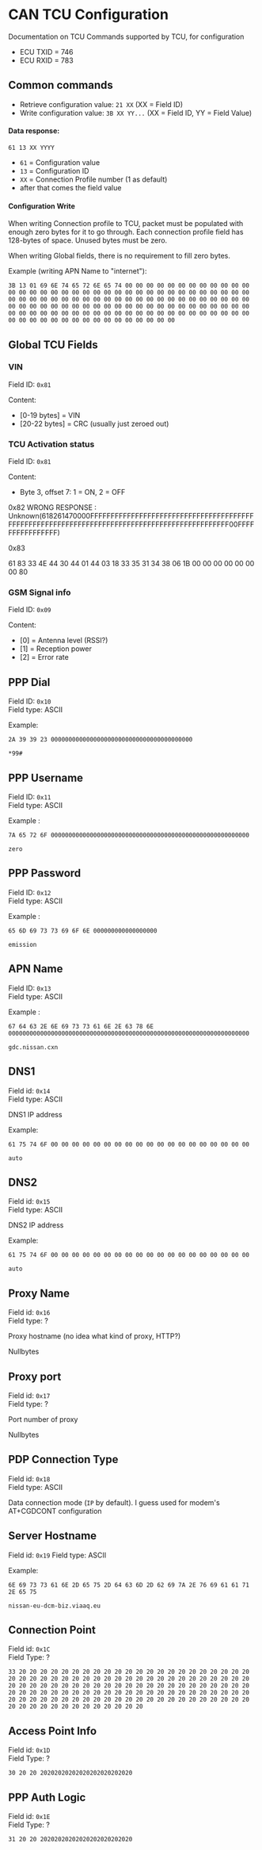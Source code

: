# CAN TCU Configuration
Documentation on TCU Commands supported by TCU, for configuration

- ECU TXID = 746
- ECU RXID = 783

## Common commands
- Retrieve configuration value: `21 XX` (XX = Field ID)
- Write configuration value: `3B XX YY...` (XX = Field ID, YY = Field Value)

#### Data response:
`61 13 XX YYYY`
- `61` = Configuration value
- `13` = Configuration ID
- `XX` = Connection Profile number (1 as default)
- after that comes the field value

#### Configuration Write
When writing Connection profile to TCU, packet must be populated with enough zero bytes for it to go through.
Each connection profile field has 128-bytes of space. Unused bytes must be zero.

When writing Global fields, there is no requirement to fill zero bytes.

Example (writing APN Name to "internet"): 
```hex
3B 13 01 69 6E 74 65 72 6E 65 74 00 00 00 00 00 00 00 00 00 00 00 00 00 00 00 00 00 00 00 00 00 00 00 00 00 00 00 00 00 00 00 00 00 00 00 00 00 00 00 00 00 00 00 00 00 00 00 00 00 00 00 00 00 00 00 00 00 00 00 00 00 00 00 00 00 00 00 00 00 00 00 00 00 00 00 00 00 00 00 00 00 00 00 00 00 00 00 00 00 00 00 00 00 00 00 00 00 00 00 00 00 00 00 00 00 00 00 00 00 00 00 00 00 00 00 00 00 00 00 00
```

## Global TCU Fields

### VIN
Field ID: `0x81`

Content:
- [0-19 bytes] = VIN
- [20-22 bytes] = CRC (usually just zeroed out)

### TCU Activation status
Field ID: `0x81`

Content:
- Byte 3, offset 7: 1 = ON, 2 = OFF

0x82
WRONG RESPONSE : Unknown(618261470000FFFFFFFFFFFFFFFFFFFFFFFFFFFFFFFFFFFFFFFFFFFFFFFFFFFFFFFFFFFFFFFFFFFFFFFFFFFFFFFFFFFFFFFFFFFFFF00FFFFFFFFFFFFFFFF)

0x83

61 83 33 4E 44 30 44 01 44 03 18 33 35 31 34 38 06 1B 00 00 00 00 00 00 00 80 

### GSM Signal info
Field ID: `0x09`

Content:
- [0] = Antenna level (RSSI?)
- [1] = Reception power
- [2] = Error rate

## PPP Dial

Field ID: `0x10`  
Field type: ASCII

Example:
```hex
2A 39 39 23 0000000000000000000000000000000000000000
```
```text
*99#
```

## PPP Username
Field ID: `0x11`  
Field type: ASCII

Example :
```hex
7A 65 72 6F 00000000000000000000000000000000000000000000000000000000
```
```text
zero
```

## PPP Password
Field ID: `0x12`  
Field type: ASCII

Example :
```hex
65 6D 69 73 73 69 6F 6E 000000000000000000
```
```text
emission
```

## APN Name
Field ID: `0x13`  
Field type: ASCII

Example :

```hex
67 64 63 2E 6E 69 73 73 61 6E 2E 63 78 6E 00000000000000000000000000000000000000000000000000000000000000000000
```
```text
gdc.nissan.cxn
```

## DNS1
Field id: `0x14`  
Field type: ASCII

DNS1 IP address

Example:
```hex
61 75 74 6F 00 00 00 00 00 00 00 00 00 00 00 00 00 00 00 00 00 00 00
```
```text
auto
```


## DNS2
Field id: `0x15`  
Field type: ASCII

DNS2 IP address

Example:
```hex
61 75 74 6F 00 00 00 00 00 00 00 00 00 00 00 00 00 00 00 00 00 00 00
```
```text
auto
```



## Proxy Name
Field id: `0x16`  
Field type: ?

Proxy hostname (no idea what kind of proxy, HTTP?)

Nullbytes


## Proxy port
Field id: `0x17`  
Field type: ?

Port number of proxy

Nullbytes


## PDP Connection Type
Field id: `0x18`  
Field type: ASCII

Data connection mode (`IP` by default). I guess used for modem's AT+CGDCONT configuration



## Server Hostname
Field id: `0x19`
Field type: ASCII

Example:

```hex
6E 69 73 73 61 6E 2D 65 75 2D 64 63 6D 2D 62 69 7A 2E 76 69 61 61 71 2E 65 75
```
```text
nissan-eu-dcm-biz.viaaq.eu
```

## Connection Point
Field id: `0x1C`  
Field Type: ?

```hex
33 20 20 20 20 20 20 20 20 20 20 20 20 20 20 20 20 20 20 20 20 20 20 20 20 20 20 20 20 20 20 20 20 20 20 20 20 20 20 20 20 20 20 20 20 20 20 20 20 20 20 20 20 20 20 20 20 20 20 20 20 20 20 20 20 20 20 20 20 20 20 20 20 20 20 20 20 20 20 20 20 20 20 20 20 20 20 20 20 20 20 20 20 20 20 20 20 20 20 20 20 20 20 20 20 20 20 20 20 20 20 20 20 20 20 20 20 20 20 20 20 20 20 20 20 20 20 20
```

## Access Point Info
Field id: `0x1D`  
Field Type: ?

```hex
30 20 20 20202020202020202020202020
```

## PPP Auth Logic
Field id: `0x1E`  
Field Type: ?

```hex
31 20 20 20202020202020202020202020
```


